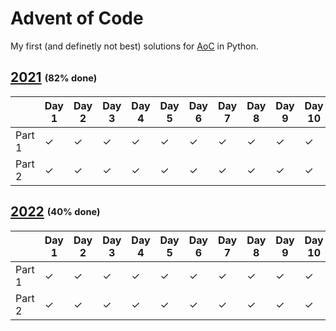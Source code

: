 # Advent of Code

My first (and definetly not best) solutions for [AoC](https://adventofcode.com) in Python.


## [2021](https://adventofcode.com/2021) <sub><sup>(82% done) </sup></sub>

|  | Day 1 | Day 2 | Day 3 | Day 4 | Day 5 | Day 6 | Day 7 | Day 8 | Day 9 | Day 10 |  Day 11 | Day 12 | Day 13 | Day 14 | Day 15 | Day 16 | Day 17 | Day 18 | Day 19 | Day 20 | Day 21 | Day 22|  Day 23 | Day 24 | Day 25| 
|---|-----|-----| -----|-----|-----|-----|-----| -----|-----|-----|-----|-----|-----|-----| -----|-----|-----|-----|-----| -----|-----|-----|-----|-----|-----|
|Part 1| &check; |&check; |&check; |&check; |&check; |&check; |&check; |&check; |&check; |&check; |&check; |&check; |&check; |&check; |&check; |&check; |&check; |&check; |&check; |&check; | &check;||
|Part 2| &check; |&check; |&check; |&check; |&check; |&check; |&check; |&check; |&check; |&check; |&check; |&check; |&check; |&check; |&check; |&check; |&check; |&check; |&check; |&check; |||

## [2022](https://adventofcode.com/2022) <sub><sup>(40% done)</sup></sub>

|  | Day 1 | Day 2 | Day 3 | Day 4 | Day 5 | Day 6 | Day 7 | Day 8 | Day 9 | Day 10 |  Day 11 | Day 12 | Day 13 | Day 14 | Day 15 | Day 16 | Day 17 | Day 18 | Day 19 | Day 20 | Day 21 | Day 22|  Day 23 | Day 24 | Day 25| 
|---|-----|-----| -----|-----|-----|-----|-----| -----|-----|-----|-----|-----|-----|-----| -----|-----|-----|-----|-----| -----|-----|-----|-----|-----|-----|
|Part 1| &check; |&check; |&check; |&check; |&check; |&check; |&check; |&check; |&check; | &check; |||||||||||||||||
|Part 2| &check; |&check; |&check; |&check; |&check; |&check; |&check; |&check; |&check; | &check; |||||||||||||||||

